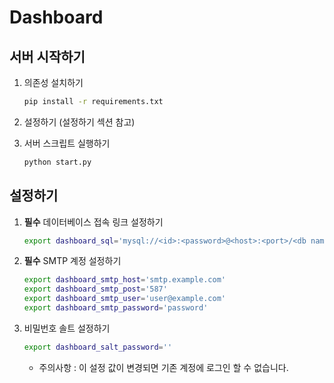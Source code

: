 # Dashboard

## 서버 시작하기

1. 의존성 설치하기

   ```bash
   pip install -r requirements.txt
   ```

2. 설정하기 (설정하기 섹션 참고)

3. 서버 스크립트 실행하기

   ```bash
   python start.py
   ```

## 설정하기

1. **필수** 데이터베이스 접속 링크 설정하기

    ```bash
    export dashboard_sql='mysql://<id>:<password>@<host>:<port>/<db name>'
    ```

2. **필수** SMTP 계정 설정하기

    ```bash
    export dashboard_smtp_host='smtp.example.com'
    export dashboard_smtp_post='587'
    export dashboard_smtp_user='user@example.com'
    export dashboard_smtp_password='password'
    ```

3. 비밀번호 솔트 설정하기

    ```bash
    export dashboard_salt_password=''
    ```

    - 주의사항 : 이 설정 값이 변경되면 기존 계정에 로그인 할 수 없습니다.
